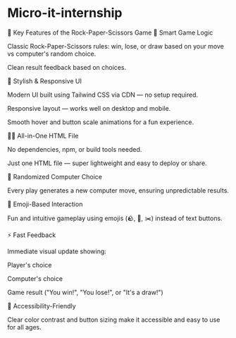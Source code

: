 # Micro-it-internship
🚀 Key Features of the Rock-Paper-Scissors Game
🧠 Smart Game Logic

Classic Rock-Paper-Scissors rules: win, lose, or draw based on your move vs computer's random choice.

Clean result feedback based on choices.

🎨 Stylish & Responsive UI

Modern UI built using Tailwind CSS via CDN — no setup required.

Responsive layout — works well on desktop and mobile.

Smooth hover and button scale animations for a fun experience.

🧑‍💻 All-in-One HTML File

No dependencies, npm, or build tools needed.

Just one HTML file — super lightweight and easy to deploy or share.

🎲 Randomized Computer Choice

Every play generates a new computer move, ensuring unpredictable results.

🧩 Emoji-Based Interaction

Fun and intuitive gameplay using emojis (🪨, 📄, ✂️) instead of text buttons.

⚡ Fast Feedback

Immediate visual update showing:

Player's choice

Computer's choice

Game result ("You win!", "You lose!", or "It's a draw!")

🎯 Accessibility-Friendly

Clear color contrast and button sizing make it accessible and easy to use for all ages.

